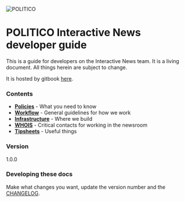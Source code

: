 ![POLITICO](https://rawgithub.com/The-Politico/src/master/images/logo/badge.png)

# POLITICO Interactive News developer guide

This is a guide for developers on the Interactive News team. It is a living document. All things herein are subject to change.

It is hosted by gitbook [here](https://politico.gitbooks.io/politico-newsroom-developer-guide/content/).

### Contents

* [**Policies**](/policies.md) - What you need to know
* [**Workflow**](/workflow.md) - General guidelines for how we work
* [**Infrastructure**](/infrastructure.md) - Where we build
* [**WHOIS**](whois.md) - Critical contacts for working in the newsroom
* [**Tipsheets**](/tipsheets.md) - Useful things



### Version

1.0.0

### Developing these docs

Make what changes you want, update the version number and the [CHANGELOG](/changelog.md).